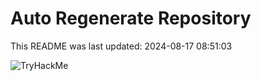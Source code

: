 # Auto Regenerate Repository

This README was last updated: 2024-08-17 08:51:03

 ![TryHackMe](https://tryhackme.com/badge/533634)